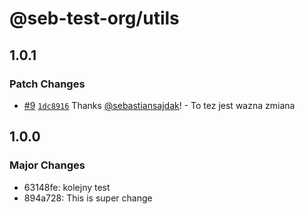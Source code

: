 # @seb-test-org/utils

## 1.0.1

### Patch Changes

- [#9](https://github.com/sebastiansajdak/ui-library/pull/9) [`1dc8916`](https://github.com/sebastiansajdak/ui-library/commit/1dc89168ec2b7ca56fca3f8b1608221db54cbbee) Thanks [@sebastiansajdak](https://github.com/sebastiansajdak)! - To tez jest wazna zmiana

## 1.0.0

### Major Changes

- 63148fe: kolejny test
- 894a728: This is super change
